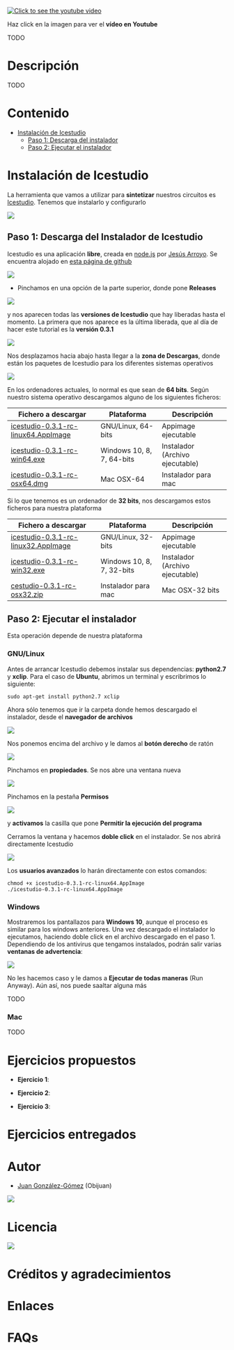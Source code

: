 [![Click to see the youtube video](http://img.youtube.com/vi//0.jpg)]()

Haz click en la imagen para ver el **vídeo en Youtube**

TODO

# Descripción

TODO

# Contenido

* [Instalación de Icestudio](https://github.com/Obijuan/digital-electronics-with-open-FPGAs-tutorial/wiki/V%C3%ADdeo-2:-%C2%A1Poniendo-en-marcha-Icestudio!#instalaci%C3%B3n-de-icestudio)
  * [Paso 1: Descarga del instalador](https://github.com/Obijuan/digital-electronics-with-open-FPGAs-tutorial/wiki/V%C3%ADdeo-2:-%C2%A1Poniendo-en-marcha-Icestudio!#paso-1-descarga-del-instalador-de-icestudio)
  * [Paso 2: Ejecutar el instalador](https://github.com/Obijuan/digital-electronics-with-open-FPGAs-tutorial/wiki/V%C3%ADdeo-2:-%C2%A1Poniendo-en-marcha-Icestudio!#paso-2-ejecutar-el-instalador)

# Instalación de Icestudio

La herramienta que vamos a utilizar para **sintetizar** nuestros circuitos es [Icestudio](https://github.com/FPGAwars/icestudio). Tenemos que instalarlo y configurarlo

![](https://github.com/Obijuan/digital-electronics-with-open-FPGAs-tutorial/raw/master/wiki/Tutorial-02/logo-icestudio.png)

## Paso 1: Descarga del Instalador de Icestudio

Icestudio es una aplicación **libre**, creada en [node.js](https://nodejs.org/es/) por [Jesús Arroyo](https://github.com/Jesus89). Se encuentra alojado en [esta página de github](https://github.com/FPGAwars/icestudio)

![](https://github.com/Obijuan/digital-electronics-with-open-FPGAs-tutorial/raw/master/wiki/Tutorial-02/icestudio-01.png)

* Pinchamos en una opción de la parte superior, donde pone **Releases**

![](https://github.com/Obijuan/digital-electronics-with-open-FPGAs-tutorial/raw/master/wiki/Tutorial-02/icestudio-02.png)

y nos aparecen todas las **versiones de Icestudio** que hay liberadas hasta el momento. La primera que nos aparece es la última liberada, que al día de hacer este tutorial es la **versión 0.3.1**

![](https://github.com/Obijuan/digital-electronics-with-open-FPGAs-tutorial/raw/master/wiki/Tutorial-02/icestudio-03.png)

Nos desplazamos hacia abajo hasta llegar a la **zona de Descargas**, donde están los paquetes de Icestudio para los diferentes sistemas operativos

![](https://github.com/Obijuan/digital-electronics-with-open-FPGAs-tutorial/raw/master/wiki/Tutorial-02/icestudio-04.png)

En los ordenadores actuales, lo normal es que sean de **64 bits**. Según nuestro sistema operativo descargamos alguno de los siguientes ficheros:

|  Fichero a descargar  | Plataforma         | Descripción         |
|-----------------------|--------------------|---------------------|
|  [icestudio-0.3.1-rc-linux64.AppImage](https://github.com/FPGAwars/icestudio/releases/download/0.3.1-rc/icestudio-0.3.1-rc-linux64.AppImage)                 | GNU/Linux, 64-bits | Appimage ejecutable |
|  [icestudio-0.3.1-rc-win64.exe](https://github.com/FPGAwars/icestudio/releases/download/0.3.1-rc/icestudio-0.3.1-rc-win64.exe) | Windows 10, 8, 7, 64-bits | Instalador (Archivo ejecutable) |
| [icestudio-0.3.1-rc-osx64.dmg](https://github.com/FPGAwars/icestudio/releases/download/0.3.1-rc/icestudio-0.3.1-rc-osx64.dmg) | Mac OSX-64 | Instalador para mac |

Si lo que tenemos es un ordenador de **32 bits**, nos descargamos estos ficheros para nuestra plataforma

|  Fichero a descargar  | Plataforma         | Descripción         |
|-----------------------|--------------------|---------------------|
| [icestudio-0.3.1-rc-linux32.AppImage](https://github.com/FPGAwars/icestudio/releases/download/0.3.1-rc/icestudio-0.3.1-rc-linux32.AppImage)                 | GNU/Linux, 32-bits | Appimage ejecutable |
| [icestudio-0.3.1-rc-win32.exe](https://github.com/FPGAwars/icestudio/releases/download/0.3.1-rc/icestudio-0.3.1-rc-win32.exe) | Windows 10, 8, 7, 32-bits | Instalador (Archivo ejecutable) |
| [cestudio-0.3.1-rc-osx32.zip](https://github.com/FPGAwars/icestudio/releases/download/0.3.1-rc/icestudio-0.3.1-rc-osx32.zip) | Instalador para mac | Mac OSX-32 bits | Instalador para mac |

## Paso 2: Ejecutar el instalador

Esta operación depende de nuestra plataforma

### GNU/Linux

Antes de arrancar Icestudio debemos instalar sus dependencias: **python2.7** y **xclip**. Para el caso de **Ubuntu**, abrimos un terminal y escribrimos lo siguiente:

```
sudo apt-get install python2.7 xclip
```

Ahora sólo tenemos que ir la carpeta donde hemos descargado el instalador, desde el **navegador de archivos**

![](https://github.com/Obijuan/digital-electronics-with-open-FPGAs-tutorial/raw/master/wiki/Tutorial-02/icestudio-linux-01.png)

Nos ponemos encima del archivo y le damos al **botón derecho** de ratón

![](https://github.com/Obijuan/digital-electronics-with-open-FPGAs-tutorial/raw/master/wiki/Tutorial-02/icestudio-linux-02.png)

Pinchamos en **propiedades**. Se nos abre una ventana nueva

![](https://github.com/Obijuan/digital-electronics-with-open-FPGAs-tutorial/raw/master/wiki/Tutorial-02/icestudio-linux-03.png)

Pinchamos en la pestaña **Permisos**

![](https://github.com/Obijuan/digital-electronics-with-open-FPGAs-tutorial/raw/master/wiki/Tutorial-02/icestudio-linux-04.png)

y **activamos** la casilla que pone **Permitir la ejecución del programa**

Cerramos la ventana y hacemos **doble click** en el instalador. Se nos abrirá directamente Icestudio

![](https://github.com/Obijuan/digital-electronics-with-open-FPGAs-tutorial/raw/master/wiki/Tutorial-02/icestudio-linux-05.png)

Los **usuarios avanzados** lo harán directamente con estos comandos:

```
chmod +x icestudio-0.3.1-rc-linux64.AppImage
./icestudio-0.3.1-rc-linux64.AppImage
```

### Windows

Mostraremos los pantallazos para **Windows 10**, aunque el proceso es similar para los windows anteriores. Una vez descargado el instalador lo ejecutamos, haciendo doble click en el archivo descargado en el paso 1. Dependiendo de los antivirus que tengamos instalados, podrán salir varias **ventanas de advertencia**:

![](https://github.com/Obijuan/digital-electronics-with-open-FPGAs-tutorial/raw/master/wiki/Tutorial-02/Icestudio-w10-01.png)

No les hacemos caso y le damos a **Ejecutar de todas maneras** (Run Anyway). Aún así, nos puede saaltar alguna más



TODO

### Mac

TODO

# Ejercicios propuestos

* **Ejercicio 1**: 

* **Ejercicio 2**: 

* **Ejercicio 3**: 

# Ejercicios entregados

# Autor

* [Juan González-Gómez](https://github.com/Obijuan) (Obijuan)

![](https://github.com/Obijuan/digital-electronics-with-open-FPGAs-tutorial/raw/master/wiki/portada/logos-urjc-gsyc-peloto-jderobot.png)

# Licencia

![](https://github.com/Obijuan/digital-electronics-with-open-FPGAs-tutorial/raw/master/wiki/portada/attribution-share-alike-creative-commons-license.png)

# Créditos y agradecimientos



# Enlaces


# FAQs



